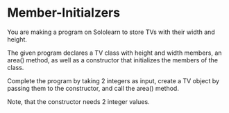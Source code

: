 # Member-Initialzers
You are making a program on Sololearn to store TVs with their width and height.

The given program declares a TV class with height and width members, an area() method, as well as a constructor that initializes the members of the class.

Complete the program by taking 2 integers as input, create a TV object by passing them to the constructor, and call the area() method.

Note, that the constructor needs 2 integer values.
